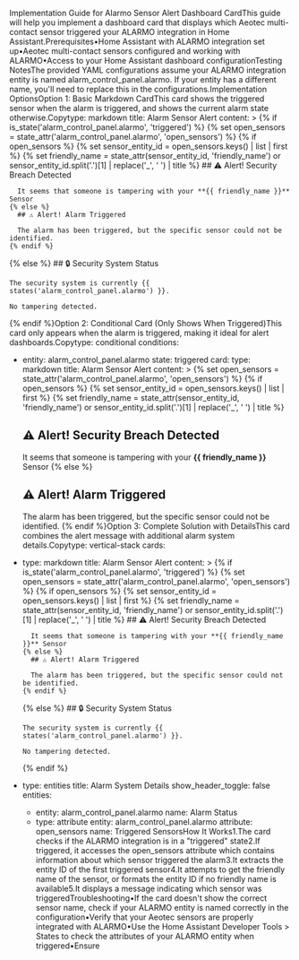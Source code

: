 Implementation Guide for Alarmo Sensor Alert Dashboard CardThis guide will help you implement a dashboard card that displays which Aeotec multi-contact sensor triggered your ALARMO integration in Home Assistant.Prerequisites•Home Assistant with ALARMO integration set up•Aeotec multi-contact sensors configured and working with ALARMO•Access to your Home Assistant dashboard configurationTesting NotesThe provided YAML configurations assume your ALARMO integration entity is named alarm_control_panel.alarmo. If your entity has a different name, you'll need to replace this in the configurations.Implementation OptionsOption 1: Basic Markdown CardThis card shows the triggered sensor when the alarm is triggered, and shows the current alarm state otherwise.Copytype: markdown
title: Alarm Sensor Alert
content: >
  {% if is_state('alarm_control_panel.alarmo', 'triggered') %}
    {% set open_sensors = state_attr('alarm_control_panel.alarmo', 'open_sensors') %}
    {% if open_sensors %}
      {% set sensor_entity_id = open_sensors.keys() | list | first %}
      {% set friendly_name = state_attr(sensor_entity_id, 'friendly_name') or sensor_entity_id.split('.')[1] | replace('_', ' ') | title %}
      ## ⚠️ Alert! Security Breach Detected
      
      It seems that someone is tampering with your **{{ friendly_name }}** Sensor
    {% else %}
      ## ⚠️ Alert! Alarm Triggered
      
      The alarm has been triggered, but the specific sensor could not be identified.
    {% endif %}
  {% else %}
    ## 🔒 Security System Status
    
    The security system is currently {{ states('alarm_control_panel.alarmo') }}.
    
    No tampering detected.
  {% endif %}Option 2: Conditional Card (Only Shows When Triggered)This card only appears when the alarm is triggered, making it ideal for alert dashboards.Copytype: conditional
conditions:
  - entity: alarm_control_panel.alarmo
    state: triggered
card:
  type: markdown
  title: Alarm Sensor Alert
  content: >
    {% set open_sensors = state_attr('alarm_control_panel.alarmo', 'open_sensors') %}
    {% if open_sensors %}
      {% set sensor_entity_id = open_sensors.keys() | list | first %}
      {% set friendly_name = state_attr(sensor_entity_id, 'friendly_name') or sensor_entity_id.split('.')[1] | replace('_', ' ') | title %}
      ## ⚠️ Alert! Security Breach Detected
      
      It seems that someone is tampering with your **{{ friendly_name }}** Sensor
    {% else %}
      ## ⚠️ Alert! Alarm Triggered
      
      The alarm has been triggered, but the specific sensor could not be identified.
    {% endif %}Option 3: Complete Solution with DetailsThis card combines the alert message with additional alarm system details.Copytype: vertical-stack
cards:
  - type: markdown
    title: Alarm Sensor Alert
    content: >
      {% if is_state('alarm_control_panel.alarmo', 'triggered') %}
        {% set open_sensors = state_attr('alarm_control_panel.alarmo', 'open_sensors') %}
        {% if open_sensors %}
          {% set sensor_entity_id = open_sensors.keys() | list | first %}
          {% set friendly_name = state_attr(sensor_entity_id, 'friendly_name') or sensor_entity_id.split('.')[1] | replace('_', ' ') | title %}
          ## ⚠️ Alert! Security Breach Detected
          
          It seems that someone is tampering with your **{{ friendly_name }}** Sensor
        {% else %}
          ## ⚠️ Alert! Alarm Triggered
          
          The alarm has been triggered, but the specific sensor could not be identified.
        {% endif %}
      {% else %}
        ## 🔒 Security System Status
        
        The security system is currently {{ states('alarm_control_panel.alarmo') }}.
        
        No tampering detected.
      {% endif %}
  
  - type: entities
    title: Alarm System Details
    show_header_toggle: false
    entities:
      - entity: alarm_control_panel.alarmo
        name: Alarm Status
      - type: attribute
        entity: alarm_control_panel.alarmo
        attribute: open_sensors
        name: Triggered SensorsHow It Works1.The card checks if the ALARMO integration is in a "triggered" state2.If triggered, it accesses the open_sensors attribute which contains information about which sensor triggered the alarm3.It extracts the entity ID of the first triggered sensor4.It attempts to get the friendly name of the sensor, or formats the entity ID if no friendly name is available5.It displays a message indicating which sensor was triggeredTroubleshooting•If the card doesn't show the correct sensor name, check if your ALARMO entity is named correctly in the configuration•Verify that your Aeotec sensors are properly integrated with ALARMO•Use the Home Assistant Developer Tools > States to check the attributes of your ALARMO entity when triggered•Ensure
